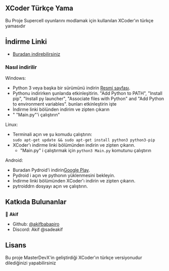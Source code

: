 ## XCoder Türkçe Yama

Bu Proje Supercell oyunlarını modlamak için kullanılan XCoder'ın türkçe yamasıdır


## İndirme Linki
- [Buradan indirebilirsiniz](https://github.com/akifbabapiro/xcoder-turkish/releases/tag/App)

### Nasıl indirilir
Windows:
- Python 3 veya başka bir sürümünü indirin <a href="https://www.python.org/downloads/">Resmi sayfası</a>.
- Pythonu indirirken şunlarıda etkinleşitirin.  "Add Python to PATH", "Install pip", "Install py launcher", "Associate files with Python" and "Add Python to environment variables". bunları etkinleştirin işte
- İndirme linki bölünden indirim ve zipten çıkarın
- " "Main.py"'i çalıştırın"</br>

Linux:
- Terminali açın ve şu komudu çalıştırın:</br>
```sudo apt-get update && sudo apt-get install python3 python3-pip```
- XCoder'ı indirme linki bölümünden indirin ve  zipten çıkarın.
  - "Main.py" i çalıştırmak için ```python3 Main.py``` komutunu çalıştırın

Android:
- Buradan Pydroid'i indirin<a href="https://play.google.com/store/apps/details?id=ru.iiec.pydroid3">Google Play</a>.
- Pydroid i açın ve pythonın yüklenmesini bekleyin.
- İndirme linki bölümünden XCoder'ı indirin ve zipten çıkarın.
- pytroiddrn dosyayı açın ve çalıştırın.</br>

## Katkıda Bulunanlar
👤 **Akif**
* Github: [@akifbabapiro](https://github.com/akifbabapiro)
* Discord: Akif  @sadeakif


## Lisans

Bu proje MasterDevX'in geliştirdiği XCoder'ın türkçe versiyonudur dilediğinizi yapabilirsiniz
